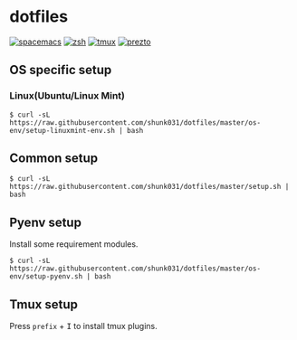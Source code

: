 # dotfiles

[![spacemacs](https://cdn.rawgit.com/syl20bnr/spacemacs/442d025779da2f62fc86c2082703697714db6514/assets/spacemacs-badge.svg)](http://spacemacs.org/)
[![zsh](https://img.shields.io/badge/zsh--black.svg)](https://github.com/zsh-users/zsh)
[![tmux](https://img.shields.io/badge/tmux--green.svg)](https://github.com/tmux/tmux)
[![prezto](https://img.shields.io/badge/prezto--orange.svg)](https://github.com/sorin-ionescu/prezto)

## OS specific setup

### Linux(Ubuntu/Linux Mint)

```shell
$ curl -sL https://raw.githubusercontent.com/shunk031/dotfiles/master/os-env/setup-linuxmint-env.sh | bash
```

## Common setup

```shell
$ curl -sL https://raw.githubusercontent.com/shunk031/dotfiles/master/setup.sh | bash
```

## Pyenv setup

Install some requirement modules.

``` shell
$ curl -sL https://raw.githubusercontent.com/shunk031/dotfiles/master/os-env/setup-pyenv.sh | bash
```

## Tmux setup

Press `prefix` + <kbd>I</kbd> to install tmux plugins.
